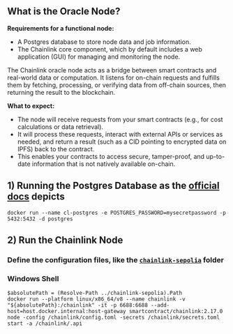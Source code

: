 ## What is the Oracle Node?

**Requirements for a functional node:**

- A Postgres database to store node data and job information.
- The Chainlink core component, which by default includes a web application (GUI) for managing and monitoring the node.

The Chainlink oracle node acts as a bridge between smart contracts and real-world data or computation. It listens for on-chain requests and fulfills them by fetching, processing, or verifying data from off-chain sources, then returning the result to the blockchain.

**What to expect:**

- The node will receive requests from your smart contracts (e.g., for cost calculations or data retrieval).
- It will process these requests, interact with external APIs or services as needed, and return a result (such as a CID pointing to encrypted data on IPFS) back to the contract.
- This enables your contracts to access secure, tamper-proof, and up-to-date information that is not natively available on-chain.

## 1) Running the Postgres Database as the [official docs](https://docs.chain.link/chainlink-nodes/v1/running-a-chainlink-node) depicts

```
docker run --name cl-postgres -e POSTGRES_PASSWORD=mysecretpassword -p 5432:5432 -d postgres
```

## 2) Run the Chainlink Node

### Define the configuration files, like the [`chainlink-sepolia`](../chainlink-sepolia/) folder

### Windows Shell

```
$absolutePath = (Resolve-Path ../chainlink-sepolia).Path
docker run --platform linux/x86_64/v8 --name chainlink -v "${absolutePath}:/chainlink" -it -p 6688:6688 --add-host=host.docker.internal:host-gateway smartcontract/chainlink:2.17.0 node -config /chainlink/config.toml -secrets /chainlink/secrets.toml start -a /chainlink/.api
```
